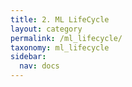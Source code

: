 ```yaml
---
title: 2. ML LifeCycle
layout: category
permalink: /ml_lifecycle/
taxonomy: ml_lifecycle
sidebar:
  nav: docs
---
```

